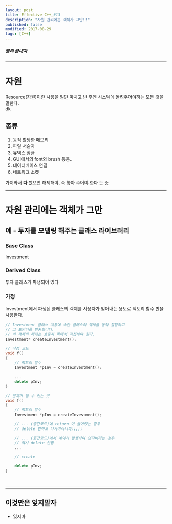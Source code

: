```yaml
---
layout: post
title: Effective C++_#13
description: "자원 관리에는 객체가 그만!!"
published: false
modified: 2017-08-29
tags: [C++]
---
```


##### 빨리 끝내자

---

# 자원
Resource(자원)이란 사용을 일단 마치고 난 후엔 시스템에 돌려주어야하는 모든 것을 말한다.  
dk
## 종류
1. 동적 할당한 메모리
2. 파일 서술자
3. 뮤텍스 잠금
4. GUI에서의 font와 brush 등등..
5. 데이터베이스 연결
6. 네트워크 소켓

가져와서 **다** 썼으면 해제해야, 즉 놓아 주어야 한다 는 뜻

---

# 자원 관리에는 객체가 그만
## 예 - 투자를 모델링 해주는 클래스 라이브러리
### Base Class 
Investment

### Derived Class
투자 클래스가 파생되어 있다

### 가정
Investment에서 파생된 클래스의 객체를 사용자가 얻어내는 용도로 팩토리 함수 만을 사용한다.

```cpp
// Investment 클래스 계통에 속한 클래스의 객체를 동적 할당하고
// 그 포인터를 반환합니다.
// 이 객체의 해제는 호출자 쪽에서 직접해야 한다.
Investment* createInvestment();

// 작성 코드
void f()
{
    // 팩토리 함수 
    Investment *pInv = createInvestment();

    ...
    delete pInv;
}

// 문제가 될 수 있는 곳
void f()
{
    // 팩토리 함수 
    Investment *pInv = createInvestment();

    // ... (중간코드)에 return 이 들어있는 경우 
    // delete 안하고 나가버리니까;;;;;

    // ... (중간코드)에서 예외가 발생하여 던져버리는 경우
    // 역시 delete 안함
    ...

    // create 

    delete pInv;
}
```



<br/>

---

## 이것만은 잊지말자
- 잊지마